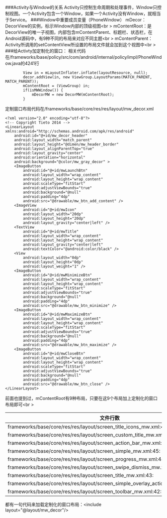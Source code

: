 ###Activity与Window的关系
Activity只控制生命周期和处理事件，Window只控制视图。一个Activity包含一个Window，如果一个Activity没有Window，就相当于Service。
###Window中重要成员变量（PhoneWindow）
mDecor：DecorView的实例，标示Window内部的顶级视图<br \>
mContentRoot：是DecorView的唯一子视图，内部包含mContentParent、标题栏、状态栏，在Android源码中，有9种不同的布局来对应不同主题<br \>
mContentParent：Activity所调用的setContentView所设置的布局文件就会加到这个视图中<br \>
###给Activty加定制化的窗口：
相关代码在/frameworks/base/policy/src/com/android/internal/policy/impl/PhoneWindow.java的4241行
```
        View in = mLayoutInflater.inflate(layoutResource, null);
        decor.addView(in, new ViewGroup.LayoutParams(MATCH_PARENT, MATCH_PARENT));
        mContentRoot = (ViewGroup) in;
        if(isMWWindow()) {
            mDecorMW = new DecorMW(mContentRoot);
        }
```
定制窗口布局代码在/frameworks/base/core/res/res/layout/mw_decor.xml
```
<?xml version="2.0" encoding="utf-8"?>
<!-- Copyright Tieto 2014 -->
<LinearLayout xmlns:android="http://schemas.android.com/apk/res/android"
    android:id="@+id/mw_decor_header"
    android:layout_width="match_parent"
    android:layout_height="@dimen/mw_header_border"
    android:layout_alignParentTop="true"
    android:layout_gravity="center"
    android:orientation="horizontal"
    android:background="@color/mw_gray_decor" >
    <ImageButton
        android:id="@+id/mwLaunchBtn"
        android:layout_width="wrap_content"
        android:layout_height="wrap_content"
        android:scaleType="fitStart"
        android:adjustViewBounds="true"
        android:background="@null"
        android:padding="4dp"
        android:src="@drawable/mw_btn_add_content" />
    <ImageView
        android:id="@+id/mwIcon"
        android:layout_width="20dp"
        android:layout_height="20dp"
        android:layout_gravity="center|left" />
    <TextView
        android:id="@+id/mwTitle"
        android:layout_width="wrap_content"
        android:layout_height="wrap_content"
        android:layout_gravity="center|left"
        android:textColor="@android:color/black" />
    <View
        android:layout_width="0dp"
        android:layout_height="0dp"
        android:layout_weight="1" />
    <ImageButton
        android:id="@+id/mwMinimizeBtn"
        android:layout_width="wrap_content"
        android:layout_height="wrap_content"
        android:scaleType="fitStart"
        android:adjustViewBounds="true"
        android:background="@null"
        android:padding="4dp"
        android:src="@drawable/mw_btn_minimize" />
    <ImageButton
        android:id="@+id/mwMaximizeBtn"
        android:layout_width="wrap_content"
        android:layout_height="wrap_content"
        android:scaleType="fitStart"
        android:adjustViewBounds="true"
        android:background="@null"
        android:padding="4dp"
        android:src="@drawable/mw_btn_maximize" />
    <ImageButton
        android:id="@+id/mwCloseBtn"
        android:layout_width="wrap_content"
        android:layout_height="wrap_content"
        android:scaleType="fitStart"
        android:adjustViewBounds="true"
        android:background="@null"
        android:padding="4dp"
        android:src="@drawable/mw_btn_close" />
</LinearLayout>
```
前面也提到过，mContentRoot有9种布局，只要在这9个布局加上定制化的窗口布局即可<br \>

|文件行数|
|---|
|frameworks/base/core/res/res/layout/screen_title_icons_mw.xml:42:| 
|frameworks/base/core/res/res/layout/screen_custom_title_mw.xml:42:| 
|frameworks/base/core/res/res/layout/screen_action_bar_mw.xml:43:| 
|frameworks/base/core/res/res/layout/screen_simple_mw.xml:45:| 
|frameworks/base/core/res/res/layout/screen_progress_mw.xml:44:| 
|frameworks/base/core/res/res/layout/screen_swipe_dismiss_mw.xml:42:| 
|frameworks/base/core/res/res/layout/screen_title_mw.xml:43:| 
|frameworks/base/core/res/res/layout/screen_simple_overlay_action_mode_mw.xml:44:| 
|frameworks/base/core/res/res/layout/screen_toolbar_mw.xml:42:| 
都有一句代码来加载定制化的窗口布局：\<include layout="@layout/mw_decor"/>
